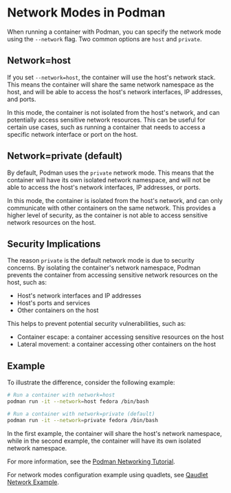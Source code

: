 # Network Modes in Podman

When running a container with Podman, you can specify the network mode using the `--network` flag. Two common options are `host` and `private`.

## Network=host

If you set `--network=host`, the container will use the host's network stack. This means the container will share the same network namespace as the host, and will be able to access the host's network interfaces, IP addresses, and ports.

In this mode, the container is not isolated from the host's network, and can potentially access sensitive network resources. This can be useful for certain use cases, such as running a container that needs to access a specific network interface or port on the host.

## Network=private (default)

By default, Podman uses the `private` network mode. This means that the container will have its own isolated network namespace, and will not be able to access the host's network interfaces, IP addresses, or ports.

In this mode, the container is isolated from the host's network, and can only communicate with other containers on the same network. This provides a higher level of security, as the container is not able to access sensitive network resources on the host.

## Security Implications

The reason `private` is the default network mode is due to security concerns. By isolating the container's network namespace, Podman prevents the container from accessing sensitive network resources on the host, such as:

* Host's network interfaces and IP addresses
* Host's ports and services
* Other containers on the host

This helps to prevent potential security vulnerabilities, such as:

* Container escape: a container accessing sensitive resources on the host
* Lateral movement: a container accessing other containers on the host

## Example

To illustrate the difference, consider the following example:

```bash
# Run a container with network=host
podman run -it --network=host fedora /bin/bash

# Run a container with network=private (default)
podman run -it --network=private fedora /bin/bash
```

In the first example, the container will share the host's network namespace, while in the second example, the container will have its own isolated network namespace.

For more information, see the [Podman Networking Tutorial](https://github.com/containers/podman/blob/main/docs/tutorials/basic_networking.md).

For network modes configuration example using quadlets, see [Qaudlet Network Example](https://github.com/containers/qm/blob/main/docs/quadlet-examples/network/README.md).

